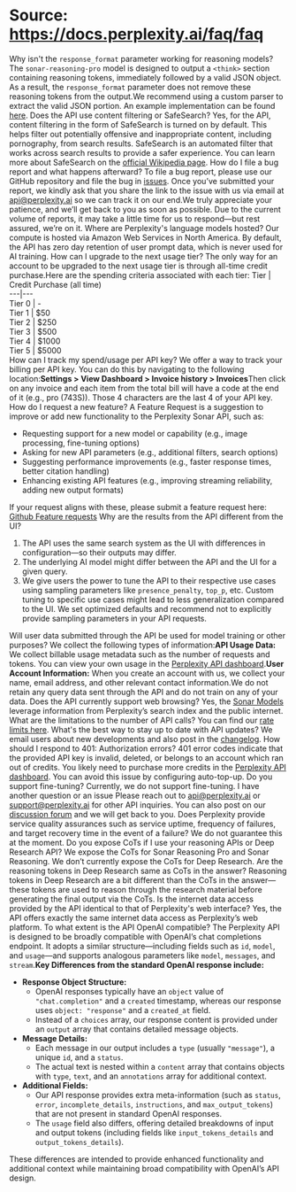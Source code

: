 # Source: https://docs.perplexity.ai/faq/faq

Why isn't the `response_format` parameter working for reasoning models?
The `sonar-reasoning-pro` model is designed to output a `<think>` section containing reasoning tokens, immediately followed by a valid JSON object. As a result, the `response_format` parameter does not remove these reasoning tokens from the output.We recommend using a custom parser to extract the valid JSON portion. An example implementation can be found [here](https://github.com/ppl-ai/api-discussion/blob/main/utils/extract_json_reasoning_models.py).
Does the API use content filtering or SafeSearch?
Yes, for the API, content filtering in the form of SafeSearch is turned on by default. This helps filter out potentially offensive and inappropriate content, including pornography, from search results. SafeSearch is an automated filter that works across search results to provide a safer experience. You can learn more about SafeSearch on the [official Wikipedia page](https://en.wikipedia.org/wiki/SafeSearch).
How do I file a bug report and what happens afterward?
To file a bug report, please use our GitHub repository and file the bug in [issues](https://github.com/ppl-ai/api-discussion/issues). Once you’ve submitted your report, we kindly ask that you share the link to the issue with us via email at api@perplexity.ai so we can track it on our end.We truly appreciate your patience, and we’ll get back to you as soon as possible. Due to the current volume of reports, it may take a little time for us to respond—but rest assured, we’re on it.
Where are Perplexity's language models hosted?
Our compute is hosted via Amazon Web Services in North America. By default, the API has zero day retention of user prompt data, which is never used for AI training.
How can I upgrade to the next usage tier?
The only way for an account to be upgraded to the next usage tier is through all-time credit purchase.Here are the spending criteria associated with each tier: Tier | Credit Purchase (all time)  
---|---  
Tier 0 | -  
Tier 1 | $50  
Tier 2 | $250  
Tier 3 | $500  
Tier 4 | $1000  
Tier 5 | $5000  
How can I track my spend/usage per API key?
We offer a way to track your billing per API key. You can do this by navigating to the following location:**Settings > View Dashboard > Invoice history > Invoices**Then click on any invoice and each item from the total bill will have a code at the end of it (e.g., pro (743S)). Those 4 characters are the last 4 of your API key.
How do I request a new feature?
A Feature Request is a suggestion to improve or add new functionality to the Perplexity Sonar API, such as:
  * Requesting support for a new model or capability (e.g., image processing, fine-tuning options)
  * Asking for new API parameters (e.g., additional filters, search options)
  * Suggesting performance improvements (e.g., faster response times, better citation handling)
  * Enhancing existing API features (e.g., improving streaming reliability, adding new output formats)

If your request aligns with these, please submit a feature request here: [Github Feature requests](https://github.com/ppl-ai/api-discussion/issues)
Why are the results from the API different from the UI? 
  1. The API uses the same search system as the UI with differences in configuration—so their outputs may differ.
  2. The underlying AI model might differ between the API and the UI for a given query.
  3. We give users the power to tune the API to their respective use cases using sampling parameters like `presence_penalty`, `top_p`, etc. Custom tuning to specific use cases might lead to less generalization compared to the UI. We set optimized defaults and recommend not to explicitly provide sampling parameters in your API requests.


Will user data submitted through the API be used for model training or other purposes?
We collect the following types of information:**API Usage Data:** We collect billable usage metadata such as the number of requests and tokens. You can view your own usage in the [Perplexity API dashboard](https://perplexity.ai/settings/api).**User Account Information:** When you create an account with us, we collect your name, email address, and other relevant contact information.We do not retain any query data sent through the API and do not train on any of your data.
Does the API currently support web browsing?
Yes, the [Sonar Models](https://docs.perplexity.ai/guides/model-cards) leverage information from Perplexity’s search index and the public internet.
What are the limitations to the number of API calls?
You can find our [rate limits here](https://docs.perplexity.ai/guides/usage-tiers).
What's the best way to stay up to date with API updates?
We email users about new developments and also post in the [changelog](https://docs.perplexity.ai/faq/changelog/changelog).
How should I respond to 401: Authorization errors?
401 error codes indicate that the provided API key is invalid, deleted, or belongs to an account which ran out of credits. You likely need to purchase more credits in the [Perplexity API dashboard](https://perplexity.ai/settings/api). You can avoid this issue by configuring auto-top-up.
Do you support fine-tuning?
Currently, we do not support fine-tuning.
I have another question or an issue
Please reach out to api@perplexity.ai or support@perplexity.ai for other API inquiries. You can also post on our [discussion forum](https://github.com/ppl-ai/api-discussion/discussions) and we will get back to you.
Does Perplexity provide service quality assurances such as service uptime, frequency of failures, and target recovery time in the event of a failure?
We do not guarantee this at the moment.
Do you expose CoTs if I use your reasoning APIs or Deep Research API?
We expose the CoTs for Sonar Reasoning Pro and Sonar Reasoning. We don’t currently expose the CoTs for Deep Research.
Are the reasoning tokens in Deep Research same as CoTs in the answer?
Reasoning tokens in Deep Research are a bit different than the CoTs in the answer—these tokens are used to reason through the research material before generating the final output via the CoTs.
Is the internet data access provided by the API identical to that of Perplexity's web interface?
Yes, the API offers exactly the same internet data access as Perplexity’s web platform.
To what extent is the API OpenAI compatible?
The Perplexity API is designed to be broadly compatible with OpenAI’s chat completions endpoint. It adopts a similar structure—including fields such as `id`, `model`, and `usage`—and supports analogous parameters like `model`, `messages`, and `stream`.**Key Differences from the standard OpenAI response include:**
  * **Response Object Structure:**
    * OpenAI responses typically have an `object` value of `"chat.completion"` and a `created` timestamp, whereas our response uses `object: "response"` and a `created_at` field.
    * Instead of a `choices` array, our response content is provided under an `output` array that contains detailed message objects.
  * **Message Details:**
    * Each message in our output includes a `type` (usually `"message"`), a unique `id`, and a `status`.
    * The actual text is nested within a `content` array that contains objects with `type`, `text`, and an `annotations` array for additional context.
  * **Additional Fields:**
    * Our API response provides extra meta-information (such as `status`, `error`, `incomplete_details`, `instructions`, and `max_output_tokens`) that are not present in standard OpenAI responses.
    * The `usage` field also differs, offering detailed breakdowns of input and output tokens (including fields like `input_tokens_details` and `output_tokens_details`).

These differences are intended to provide enhanced functionality and additional context while maintaining broad compatibility with OpenAI’s API design.

